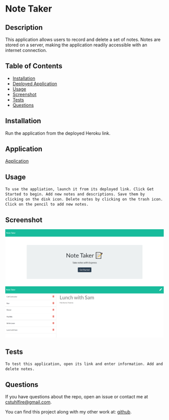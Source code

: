 # Note Taker
## 
## Description 
This application allows users to record and delete a set of notes. Notes are stored on a server, making the application readily accessible with an internet connection.
## Table of Contents
- [Installation](#installation)
- [Deployed Application](#application)
- [Usage](#usage)
- [Screenshot](#screenshot)
- [Tests](#tests)
- [Questions](#questions)
## Installation
Run the application from the deployed Heroku link.

## Application
[Application](https://evening-ravine-70496.herokuapp.com/)

## Usage
```
To use the appliation, launch it from its deployed link. Click Get Started to begin. Add new notes and descriptions. Save them by clicking on the disk icon. Delete notes by clicking on the trash icon. Click on the pencil to add new notes.
```
## Screenshot
![Screenshot](./Images/NoteTakerHome.PNG)
![Screenshot](./Images/Notes.PNG)

## Tests
```
To test this application, open its link and enter information. Add and delete notes.
```
## Questions

If you have questions about the repo, open an issue or contact me at 
cstuhlfire@gmail.com. 

You can find this project along with my other work 
at: [github](https://github.com/cstuhlfire).


